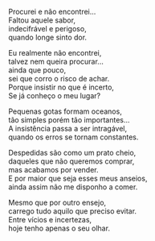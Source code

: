 Procurei e não encontrei...  
Faltou aquele sabor,  
indecifrável e perigoso,  
quando longe sinto dor.  

Eu realmente não encontrei,  
talvez nem queira procurar...  
ainda que pouco,  
sei que corro o risco de achar.  
Porque insistir no que é incerto,  
Se já conheço o meu lugar?  

Pequenas gotas formam oceanos,  
tão simples porém tão importantes...  
A insistência passa a ser intragável,  
quando os erros se tornam constantes.  

Despedidas são como um prato cheio,  
daqueles que não queremos comprar,  
mas acabamos por vender.  
E por maior que seja esses meus anseios,  
ainda assim não me disponho a comer.  

Mesmo que por outro ensejo,  
carrego tudo aquilo que preciso evitar.  
Entre vícios e incertezas,  
hoje tenho apenas o seu olhar.  
